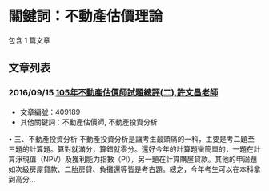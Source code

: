 # 關鍵詞：不動產估價理論

包含 1 篇文章

## 文章列表

### 2016/09/15 [105年不動產估價師試題總評(二),許文昌老師](../../articles/409189_105%E5%B9%B4%E4%B8%8D%E5%8B%95%E7%94%A2%E4%BC%B0%E5%83%B9%E5%B8%AB%E8%A9%A6%E9%A1%8C%E7%B8%BD%E8%A9%95%28%E4%BA%8C%29%2C%E8%A8%B1%E6%96%87%E6%98%8C%E8%80%81%E5%B8%AB.md)
- 文章編號：409189
- 其他關鍵詞：不動產估價師, 不動產投資分析

• 三、不動產投資分析 不動產投資分析是讓考生最頭痛的一科，主要是考二題至三題的計算題。算對就滿分，算錯就零分。還好今年的計算題蠻簡單的，一題在計算淨現值（NPV）及獲利能力指數（PI），另一題在計算購屋貸款。其他的申論題如次級房屋貸款、二胎房貸、負攤還等皆是考古題。總之，今年考生可以在本科拿到高分...
